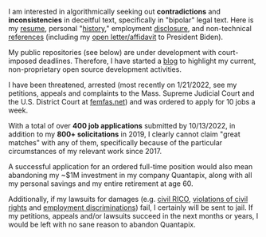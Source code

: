 I am interested in algorithmically seeking out **contradictions** and **inconsistencies** in deceitful text, specifically in "bipolar" legal text. Here is my [resume](https://qnarre.com/resume.pdf), personal "[history](https://qnarre.com/history.pdf)," employment [disclosure](https://qnarre.com/disclosure.pdf), and non-technical [references](https://github.com/quantapix/quantapix/blob/main/references.pdf) (including my [open letter/affidavit](https://femfas.net/pleading/d22_10_13) to President Biden).

My public repositories (see below) are under development with court-imposed deadlines. Therefore, I have started a [blog](https://github.com/quantapix/quantapix/blob/main/blog.md) to highlight my current, non-proprietary open source development activities.

I have been threatened, arrested (most recently on 1/21/2022, see my petitions, appeals and complaints to the Mass. Supreme Judicial Court and the U.S. District Court at [femfas.net](https://femfas.net)) and was ordered to apply for 10 jobs a week.

With a total of over **400 job applications** submitted by 10/13/2022, in addition to my **800+ solicitations** in 2019, I clearly cannot claim "great matches" with any of them, specifically because of the particular circumstances of my relevant work since 2017.

A successful application for an ordered full-time position would also mean abandoning my ~$1M investment in my company Quantapix, along with all my personal savings and my entire retirement at age 60.

Additionally, if my lawsuits for damages (e.g. [civil RICO](https://femfas.net/rico), [violations of civil rights](https://femfas.net/rights) and [employment discriminations](https://femfas.net/rico/d22_11_01)) fail, I certainly will be sent to jail. If my petitions, appeals and/or lawsuits succeed in the next months or years, I would be left with no sane reason to abandon Quantapix.
